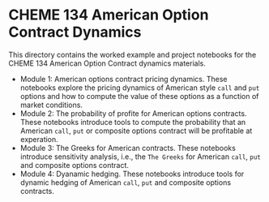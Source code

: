 # CHEME 134 American Option Contract Dynamics
This directory contains the worked example and project notebooks for the CHEME 134 American Option Contract dynamics materials.

* Module 1: American options contract pricing dynamics. These notebooks explore the pricing dynamics of American style `call` and `put` options and how to compute the value of these options as a function of market conditions.
* Module 2: The probability of profite for American options contracts. These notebooks introduce tools to compute the probability that an American `call`, `put` or composite options contract will be profitable at experation.
* Module 3: The Greeks for American contracts. These notebooks introduce sensitivity analysis, i.e., the `The Greeks` for American `call`, `put` and composite options contract.
* Module 4: Dyanamic hedging. These notebooks introduce tools for dynamic hedging of American `call`, `put` and composite options contracts.